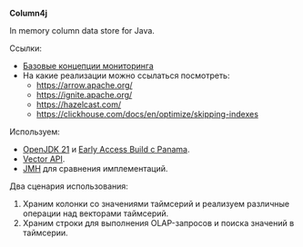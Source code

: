 **Column4j**

In memory column data store for Java.

Ссылки:
* [Базовые концепции мониторинга](https://docs.victoriametrics.com/keyConcepts.html)
* На какие реализации можно ссылаться посмотреть:
    * https://arrow.apache.org/
    * https://ignite.apache.org/
    * https://hazelcast.com/
    * https://clickhouse.com/docs/en/optimize/skipping-indexes

Используем:
* [OpenJDK 21](https://docs.aws.amazon.com/corretto/latest/corretto-21-ug/downloads-list.html) и [Early Access Build с Panama](https://jdk.java.net/jextract/).
* [Vector API](https://openjdk.org/jeps/417).
* [JMH](https://github.com/openjdk/jmh) для сравнения имплементаций.


Два сценария использования:
1. Храним колонки со значениями таймсерий и реализуем различные операции над векторами таймсерий.
2. Храним строки для выполнения OLAP-запросов и поиска значений в таймсерии.

